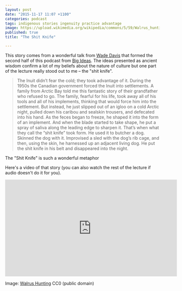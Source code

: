 ```yaml
---
layout: post
date: "2015-11-17 11:07 +1100"
categories: podcast
tags: indigenous stories ingenuity practice advantage
image: https://upload.wikimedia.org/wikipedia/commons/5/59/Walrus_hunting.jpg
published: true
title: "The Shit Knife"

---
```


This story comes from a wonderful talk from [Wade Davis](http://www.daviswade.com) that formed the second half of this podcast from [Big Ideas](http://www.abc.net.au/radionational/programs/bigideas/when-factories-close_-ancient-wisdom/6810052). The ideas presented as ancient wisdom confirm a lot of my beliefs about the nature of culture but one part of the lecture really stood out to me – the "shit knife". 

>The Inuit didn’t fear the cold; they took advantage of it. During the 1950s the Canadian government forced the Inuit into settlements. A family from Arctic Bay told me this fantastic story of their grandfather who refused to go. The family, fearful for his life, took away all of his tools and all of his implements, thinking that would force him into the settlement. But instead, he just slipped out of an igloo on a cold Arctic night, pulled down his caribou and sealskin trousers, and defecated into his hand. As the feces began to freeze, he shaped it into the form of an implement. And when the blade started to take shape, he put a spray of saliva along the leading edge to sharpen it. That’s when what they call the “shit knife” took form. He used it to butcher a dog. Skinned the dog with it. Improvised a sled with the dog’s rib cage, and then, using the skin, he harnessed up an adjacent living dog. He put the shit knife in his belt and disappeared into the night.

The "Shit Knife" is such a wonderful metaphor 

Here's a video of that story (you can also watch the rest of the lecture if audio doesn't do it for you). 

<iframe width="560" height="315" src="https://www.youtube.com/embed/XuJsbjKKh3E?t=36m04s" frameborder="0" allowfullscreen></iframe>

Image: [Walrus Hunting](https://commons.wikimedia.org/wiki/File:Walrus_hunting.jpg#/media/File:Walrus_hunting.jpg) CC0 (public domain)  
